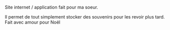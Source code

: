 Site internet / application fait pour ma soeur.

Il permet de tout simplement stocker des souvenirs pour les revoir plus tard.
Fait avec amour pour Noël
